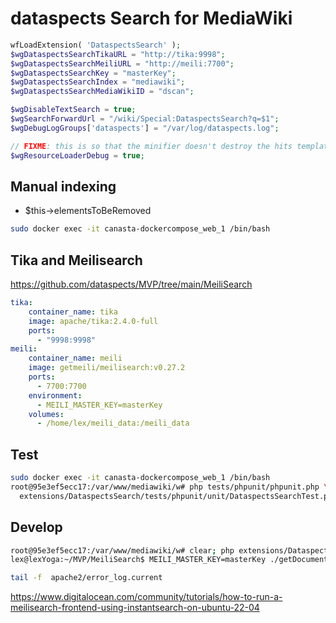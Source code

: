 # dataspects Search for MediaWiki

```php
wfLoadExtension( 'DataspectsSearch' );
$wgDataspectsSearchTikaURL = "http://tika:9998";
$wgDataspectsSearchMeiliURL = "http://meili:7700";
$wgDataspectsSearchKey = "masterKey";
$wgDataspectsSearchIndex = "mediawiki";
$wgDataspectsSearchMediaWikiID = "dscan";

$wgDisableTextSearch = true;
$wgSearchForwardUrl = "/wiki/Special:DataspectsSearch?q=$1";
$wgDebugLogGroups['dataspects'] = "/var/log/dataspects.log";

// FIXME: this is so that the minifier doesn't destroy the hits templates
$wgResourceLoaderDebug = true; 
```

## Manual indexing

* $this->elementsToBeRemoved

```bash
sudo docker exec -it canasta-dockercompose_web_1 /bin/bash
```

## Tika and Meilisearch

https://github.com/dataspects/MVP/tree/main/MeiliSearch

```yaml
tika:
    container_name: tika
    image: apache/tika:2.4.0-full
    ports:
      - "9998:9998"
meili:
    container_name: meili
    image: getmeili/meilisearch:v0.27.2
    ports:
      - 7700:7700
    environment:
      - MEILI_MASTER_KEY=masterKey
    volumes:
      - /home/lex/meili_data:/meili_data
```

## Test
```bash
sudo docker exec -it canasta-dockercompose_web_1 /bin/bash
root@95e3ef5ecc17:/var/www/mediawiki/w# php tests/phpunit/phpunit.php \
  extensions/DataspectsSearch/tests/phpunit/unit/DataspectsSearchTest.php
```


## Develop

```bash
root@95e3ef5ecc17:/var/www/mediawiki/w# clear; php extensions/DataspectsSearch/maintenance/feedOne.php
lex@lexYoga:~/MVP/MeiliSearch$ MEILI_MASTER_KEY=masterKey ./getDocument.sh

tail -f  apache2/error_log.current
```

https://www.digitalocean.com/community/tutorials/how-to-run-a-meilisearch-frontend-using-instantsearch-on-ubuntu-22-04